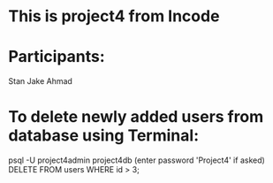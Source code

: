 # This is project4 from Incode 

# Participants:

Stan
Jake
Ahmad

# To delete newly added users from database using Terminal:

psql -U project4admin project4db
(enter password 'Project4' if asked)
DELETE FROM users WHERE id > 3;